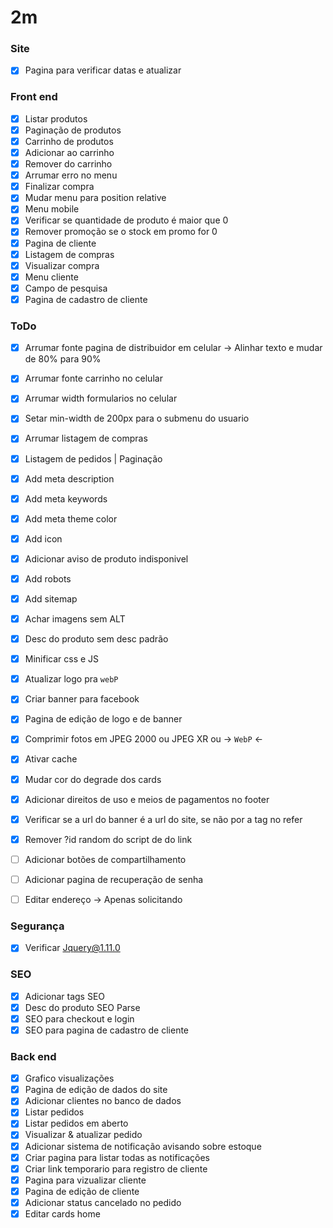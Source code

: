 # 2m

### Site

- [X] Pagina para verificar datas e atualizar

### Front end

- [X] Listar produtos
- [X] Paginação de produtos
- [X] Carrinho de produtos
- [X] Adicionar ao carrinho
- [X] Remover do carrinho
- [X] Arrumar erro no menu
- [X] Finalizar compra
- [X] Mudar menu para position relative
- [X] Menu mobile
- [X] Verificar se quantidade de produto é maior que 0
- [X] Remover promoção se o stock em promo for 0
- [X] Pagina de cliente
- [X] Listagem de compras
- [X] Visualizar compra
- [X] Menu cliente
- [X] Campo de pesquisa
- [X] Pagina de cadastro de cliente

### ToDo

- [X] Arrumar fonte pagina de distribuidor em celular -> Alinhar texto e mudar de 80% para 90%
- [X] Arrumar fonte carrinho no celular
- [X] Arrumar width formularios no celular
- [X] Setar min-width de 200px para o submenu do usuario
- [X] Arrumar listagem de compras
- [X] Listagem de pedidos | Paginação
- [X] Add meta description
- [X] Add meta keywords
- [X] Add meta theme color
- [X] Add icon
- [X] Adicionar aviso de produto indisponivel

- [X] Add robots
- [X] Add sitemap

- [X] Achar imagens sem ALT
- [X] Desc do produto sem desc padrão
- [X] Minificar css e JS

- [X] Atualizar logo pra ``webP``
- [X] Criar banner para facebook

- [X] Pagina de edição de logo e de banner

- [X] Comprimir fotos em JPEG 2000 ou JPEG XR ou -> ``WebP`` <-

- [X] Ativar cache
- [X] Mudar cor do degrade dos cards
- [X] Adicionar direitos de uso e meios de pagamentos no footer
- [X] Verificar se a url do banner é a url do site, se não por a tag no refer

- [X] Remover ?id random do script de do link

- [ ] Adicionar botões de compartilhamento

- [ ] Adicionar pagina de recuperação de senha
- [ ] Editar endereço -> Apenas solicitando

### Segurança

- [X] Verificar Jquery@1.11.0

### SEO

- [X] Adicionar tags SEO
- [X] Desc do produto SEO Parse
- [X] SEO para checkout e login
- [X] SEO para pagina de cadastro de cliente

### Back end

- [X] Grafico visualizações
- [X] Pagina de edição de dados do site
- [X] Adicionar clientes no banco de dados
- [X] Listar pedidos
- [X] Listar pedidos em aberto
- [X] Visualizar & atualizar pedido
- [X] Adicionar sistema de notificação avisando sobre estoque
- [X] Criar pagina para listar todas as notificações
- [X] Criar link temporario para registro de cliente
- [X] Pagina para vizualizar cliente
- [X] Pagina de edição de cliente
- [X] Adicionar status cancelado no pedido
- [X] Editar cards home